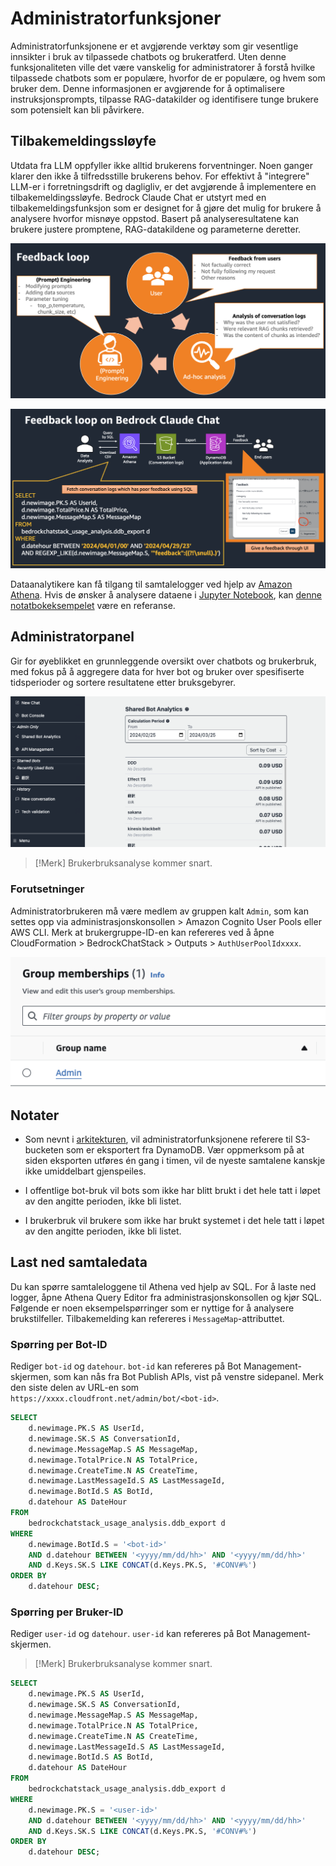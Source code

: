 # Administratorfunksjoner

Administratorfunksjonene er et avgjørende verktøy som gir vesentlige innsikter i bruk av tilpassede chatbots og brukeratferd. Uten denne funksjonaliteten ville det være vanskelig for administratorer å forstå hvilke tilpassede chatbots som er populære, hvorfor de er populære, og hvem som bruker dem. Denne informasjonen er avgjørende for å optimalisere instruksjonsprompts, tilpasse RAG-datakilder og identifisere tunge brukere som potensielt kan bli påvirkere.

## Tilbakemeldingssløyfe

Utdata fra LLM oppfyller ikke alltid brukerens forventninger. Noen ganger klarer den ikke å tilfredsstille brukerens behov. For effektivt å "integrere" LLM-er i forretningsdrift og dagligliv, er det avgjørende å implementere en tilbakemeldingssløyfe. Bedrock Claude Chat er utstyrt med en tilbakemeldingsfunksjon som er designet for å gjøre det mulig for brukere å analysere hvorfor misnøye oppstod. Basert på analyseresultatene kan brukere justere promptene, RAG-datakildene og parameterne deretter.

![](./imgs/feedback_loop.png)

![](./imgs/feedback-using-claude-chat.png)

Dataanalytikere kan få tilgang til samtalelogger ved hjelp av [Amazon Athena](https://aws.amazon.com/jp/athena/). Hvis de ønsker å analysere dataene i [Jupyter Notebook](https://jupyter.org/), kan [denne notatbokeksempelet](../examples/notebooks/feedback_analysis_example.ipynb) være en referanse.

## Administratorpanel

Gir for øyeblikket en grunnleggende oversikt over chatbots og brukerbruk, med fokus på å aggregere data for hver bot og bruker over spesifiserte tidsperioder og sortere resultatene etter bruksgebyrer.

![](./imgs/admin_bot_analytics.png)

> [!Merk]
> Brukerbruksanalyse kommer snart.

### Forutsetninger

Administratorbrukeren må være medlem av gruppen kalt `Admin`, som kan settes opp via administrasjonskonsollen > Amazon Cognito User Pools eller AWS CLI. Merk at brukergruppe-ID-en kan refereres ved å åpne CloudFormation > BedrockChatStack > Outputs > `AuthUserPoolIdxxxx`.

![](./imgs/group_membership_admin.png)

## Notater

- Som nevnt i [arkitekturen](../README.md#architecture), vil administratorfunksjonene referere til S3-bucketen som er eksportert fra DynamoDB. Vær oppmerksom på at siden eksporten utføres én gang i timen, vil de nyeste samtalene kanskje ikke umiddelbart gjenspeiles.

- I offentlige bot-bruk vil bots som ikke har blitt brukt i det hele tatt i løpet av den angitte perioden, ikke bli listet.

- I brukerbruk vil brukere som ikke har brukt systemet i det hele tatt i løpet av den angitte perioden, ikke bli listet.

## Last ned samtaledata

Du kan spørre samtaleloggene til Athena ved hjelp av SQL. For å laste ned logger, åpne Athena Query Editor fra administrasjonskonsollen og kjør SQL. Følgende er noen eksempelspørringer som er nyttige for å analysere brukstilfeller. Tilbakemelding kan refereres i `MessageMap`-attributtet.

### Spørring per Bot-ID

Rediger `bot-id` og `datehour`. `bot-id` kan refereres på Bot Management-skjermen, som kan nås fra Bot Publish APIs, vist på venstre sidepanel. Merk den siste delen av URL-en som `https://xxxx.cloudfront.net/admin/bot/<bot-id>`.

```sql
SELECT
    d.newimage.PK.S AS UserId,
    d.newimage.SK.S AS ConversationId,
    d.newimage.MessageMap.S AS MessageMap,
    d.newimage.TotalPrice.N AS TotalPrice,
    d.newimage.CreateTime.N AS CreateTime,
    d.newimage.LastMessageId.S AS LastMessageId,
    d.newimage.BotId.S AS BotId,
    d.datehour AS DateHour
FROM
    bedrockchatstack_usage_analysis.ddb_export d
WHERE
    d.newimage.BotId.S = '<bot-id>'
    AND d.datehour BETWEEN '<yyyy/mm/dd/hh>' AND '<yyyy/mm/dd/hh>'
    AND d.Keys.SK.S LIKE CONCAT(d.Keys.PK.S, '#CONV#%')
ORDER BY
    d.datehour DESC;
```

### Spørring per Bruker-ID

Rediger `user-id` og `datehour`. `user-id` kan refereres på Bot Management-skjermen.

> [!Merk]
> Brukerbruksanalyse kommer snart.

```sql
SELECT
    d.newimage.PK.S AS UserId,
    d.newimage.SK.S AS ConversationId,
    d.newimage.MessageMap.S AS MessageMap,
    d.newimage.TotalPrice.N AS TotalPrice,
    d.newimage.CreateTime.N AS CreateTime,
    d.newimage.LastMessageId.S AS LastMessageId,
    d.newimage.BotId.S AS BotId,
    d.datehour AS DateHour
FROM
    bedrockchatstack_usage_analysis.ddb_export d
WHERE
    d.newimage.PK.S = '<user-id>'
    AND d.datehour BETWEEN '<yyyy/mm/dd/hh>' AND '<yyyy/mm/dd/hh>'
    AND d.Keys.SK.S LIKE CONCAT(d.Keys.PK.S, '#CONV#%')
ORDER BY
    d.datehour DESC;
```